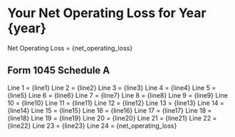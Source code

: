 # Your Net Operating Loss for Year {year}

Net Operating Loss = {net_operating_loss}

## Form 1045 Schedule A

Line 1 = {line1}
Line 2 = {line2}
Line 3 = {line3}
Line 4 = {line4}
Line 5 = {line5}
Line 6 = {line6}
Line 7 = {line7}
Line 8 = {line8}
Line 9 = {line9}
Line 10 = {line10}
Line 11 = {line11}
Line 12 = {line12}
Line 13 = {line13}
Line 14 = {line14}
Line 15 = {line15}
Line 16 = {line16}
Line 17 = {line17}
Line 18 = {line18}
Line 19 = {line19}
Line 20 = {line20}
Line 21 = {line21}
Line 22 = {line22}
Line 23 = {line23}
Line 24 = {net_operating_loss}
